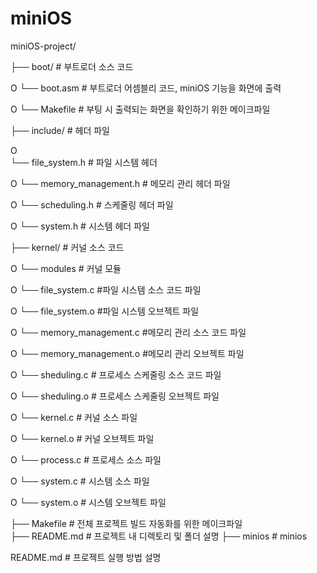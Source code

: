 # miniOS

miniOS-project/

├── boot/                   # 부트로더 소스 코드  

O   └── boot.asm            # 부트로더 어셈블리 코드, miniOS 기능을 화면에 출력  

O   └── Makefile            # 부팅 시 출력되는 화면을 확인하기 위한 메이크파일

├── include/                # 헤더 파일  

O   
└── file_system.h       # 파일 시스템 헤더  

O   └── memory_management.h # 메모리 관리 헤더 파일 

O   └── scheduling.h        # 스케줄링 헤더 파일

O   └── system.h            # 시스템 헤더 파일

├── kernel/                 # 커널 소스 코드  

O   └── modules             # 커널 모듈  
  
   O   └── file_system.c #파일 시스템 소스 코드 파일
   
   O   └── file_system.o #파일 시스템 오브젝트 파일
   
   O   └── memory_management.c #메모리 관리 소스 코드 파일
   
   O   └── memory_management.o #메모리 관리 오브젝트 파일
   
   O   └── sheduling.c # 프로세스 스케줄링 소스 코드 파일
   
   O   └── sheduling.o # 프로세스 스케줄링 오브젝트 파일

O   └── kernel.c            # 커널 소스 파일

O   └── kernel.o            # 커널 오브젝트 파일

O   └── process.c           # 프로세스 소스 파일

O   └── system.c            # 시스템 소스 파일

O   └── system.o            # 시스템 오브젝트 파일

├── Makefile                # 전체 프로젝트 빌드 자동화를 위한 메이크파일  
├── README.md               # 프로젝트 내 디렉토리 및 폴더 설명
├── minios                  # minios

README.md               # 프로젝트 실행 방법 설명
